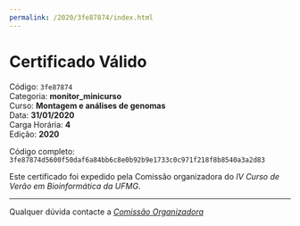 ```yaml
---
permalink: /2020/3fe87874/index.html
---
```


# Certificado Válido

Código: `3fe87874`<br>
Categoria: **monitor_minicurso**<br>
Curso: **Montagem e análises de genomas**<br>
Data: **31/01/2020**<br>
Carga Horária: **4**<br>
Edição: **2020**<br>


Código completo: `3fe87874d5600f50daf6a84bb6c8e0b92b9e1733c0c971f218f8b8540a3a2d83`


Este certificado foi expedido pela Comissão organizadora do *IV Curso de Verão em Bioinformática da UFMG*.

----

Qualquer dúvida contacte a [_Comissão Organizadora_](<mailto:cursobioinfoufmg@gmail.com$subject=[Certificados]>)

